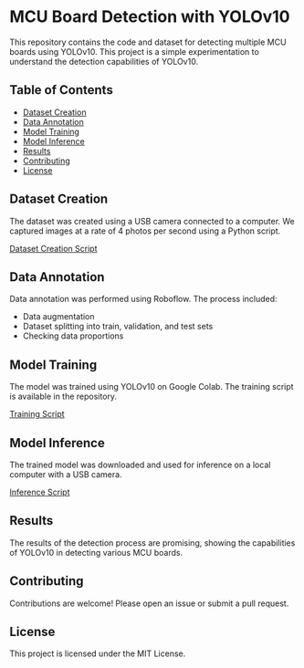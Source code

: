 # MCU Board Detection with YOLOv10

This repository contains the code and dataset for detecting multiple MCU boards using YOLOv10. This project is a simple experimentation to understand the detection capabilities of YOLOv10.

## Table of Contents

- [Dataset Creation](#dataset-creation)
- [Data Annotation](#data-annotation)
- [Model Training](#model-training)
- [Model Inference](#model-inference)
- [Results](#results)
- [Contributing](#contributing)
- [License](#license)

## Dataset Creation

The dataset was created using a USB camera connected to a computer. We captured images at a rate of 4 photos per second using a Python script.

[Dataset Creation Script](link-to-github-script)

## Data Annotation

Data annotation was performed using Roboflow. The process included:
- Data augmentation
- Dataset splitting into train, validation, and test sets
- Checking data proportions

## Model Training

The model was trained using YOLOv10 on Google Colab. The training script is available in the repository.

[Training Script](link-to-github-script)

## Model Inference

The trained model was downloaded and used for inference on a local computer with a USB camera.

[Inference Script](link-to-github-script)

## Results

The results of the detection process are promising, showing the capabilities of YOLOv10 in detecting various MCU boards.

## Contributing

Contributions are welcome! Please open an issue or submit a pull request.

## License

This project is licensed under the MIT License.
